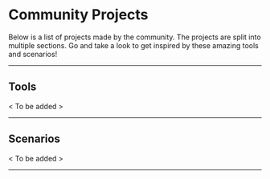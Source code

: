# Community Projects

Below is a list of projects made by the community. The projects are split into multiple sections. Go and take a look to
get inspired by these amazing tools and scenarios!

---

## Tools

< To be added >

---

## Scenarios

< To be added >

---